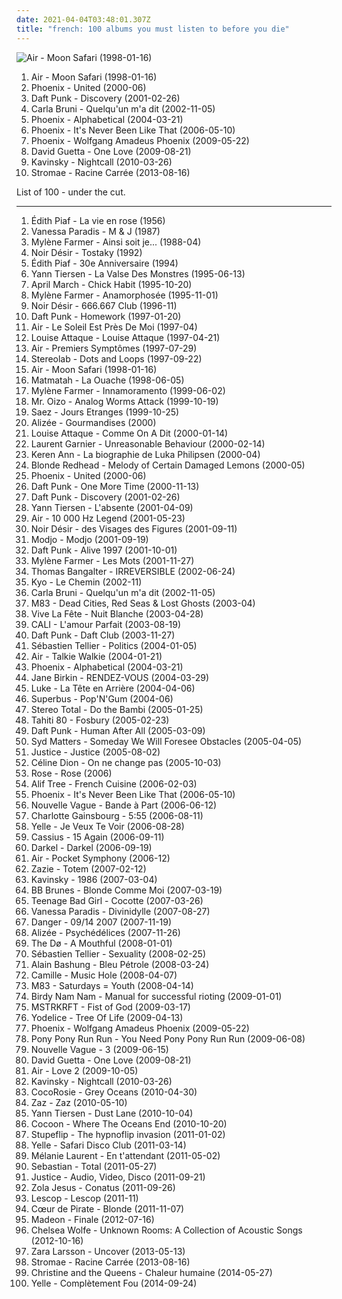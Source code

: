 ```yaml
---
date: 2021-04-04T03:48:01.307Z
title: "french: 100 albums you must listen to before you die"
---
```

![Air - Moon Safari (1998-01-16)](http://coverartarchive.org/release/4c55906c-349b-362d-922e-956762912b42/1257682386-500.jpg "Air - Moon Safari (1998-01-16)")
<ol class="albums">
<li data-cover="http://coverartarchive.org/release/4c55906c-349b-362d-922e-956762912b42/1257682386-500.jpg" data-tags="electronic, chillout" role="button">Air - Moon Safari (1998-01-16)</li>
<li data-cover="http://coverartarchive.org/release/714d92af-7538-48cb-ad06-a6ef645c515a/4083841134-500.jpg" data-tags="indie" role="button">Phoenix - United (2000-06)</li>
<li data-cover="http://coverartarchive.org/release/51467269-3122-3d7e-92b2-0f0a694d30c1/1269784284-500.jpg" data-tags="electronic, house" role="button">Daft Punk - Discovery (2001-02-26)</li>
<li data-cover="http://coverartarchive.org/release/15f6f9f4-7777-37d6-96fa-94128984a887/15915400773-500.jpg" data-tags="french" role="button">Carla Bruni - Quelqu'un m'a dit (2002-11-05)</li>
<li data-cover="http://coverartarchive.org/release/60f0b2d1-91e8-44a7-af2c-aa31390fbcb8/2142598614-500.jpg" data-tags="indie, indiepop, french" role="button">Phoenix - Alphabetical (2004-03-21)</li>
<li data-cover="https://via.placeholder.com/450" data-tags="indie, french" role="button">Phoenix - It's Never Been Like That (2006-05-10)</li>
<li data-cover="http://coverartarchive.org/release/9f80e404-9436-307a-a369-e93a2fdd6751/10952356282-500.jpg" data-tags="indie rock" role="button">Phoenix - Wolfgang Amadeus Phoenix (2009-05-22)</li>
<li data-cover="http://coverartarchive.org/release/def5f74d-28fd-46e1-9d65-fc0435bea20a/2863227549-500.jpg" data-tags="dance, house, electronic" role="button">David Guetta - One Love (2009-08-21)</li>
<li data-cover="http://coverartarchive.org/release/851588f7-9cdb-473f-96d0-21680c4a383c/2466705356-500.jpg" data-tags="electronic" role="button">Kavinsky - Nightcall (2010-03-26)</li>
<li data-cover="http://coverartarchive.org/release/de57c1d9-5e65-420f-a896-1332e87d4c09/25295943061-500.jpg" data-tags="electronic, electro, french, electropop, dance" role="button">Stromae - Racine Carrée (2013-08-16)</li>
</ol>
List of 100 - under the cut.
<!-- more -->

_________________

<ol class="albums">
<li data-cover="http://coverartarchive.org/release/f4875bbd-b7f8-4df0-837c-89263f1c63e5/1150026001-500.jpg" data-tags="french" role="button">
Édith Piaf - La vie en rose (1956)
</li>
<li data-cover="http://coverartarchive.org/release/8619cf91-e23d-4621-971f-e9de7a5959bd/1227299847-500.jpg" data-tags="80s, french" role="button">
Vanessa Paradis - M & J (1987)
</li>
<li data-cover="http://coverartarchive.org/release/c36e9428-8c2a-4536-b9a7-4e1e2b5bd28d/1171631272-500.jpg" data-tags="french" role="button">
Mylène Farmer - Ainsi soit je... (1988-04)
</li>
<li data-cover="http://coverartarchive.org/release/e1ad7be1-8f4e-4de3-a062-d5c54d04343b/4058390511-500.jpg" data-tags="rock, rock francais" role="button">
Noir Désir - Tostaky (1992)
</li>
<li data-cover="http://coverartarchive.org/release/86db16e8-deb7-492c-91f4-7dfdf7486644/4049316575-500.jpg" data-tags="french" role="button">
Édith Piaf - 30e Anniversaire (1994)
</li>
<li data-cover="http://coverartarchive.org/release/6a60b0f5-9a20-385c-9972-a0a4cf89f729/24001891419-500.jpg" data-tags="instrumental" role="button">
Yann Tiersen - La Valse Des Monstres (1995-06-13)
</li>
<li data-cover="http://coverartarchive.org/release/2aec11c0-41e5-4c6d-9150-8ad73548bf62/5102658391-500.jpg" data-tags="female vocalists, french, pop, cute girl rock" role="button">
April March - Chick Habit (1995-10-20)
</li>
<li data-cover="http://coverartarchive.org/release/138e37ff-da80-450e-9844-5a6ac0f967af/1171636325-500.jpg" data-tags="french" role="button">
Mylène Farmer - Anamorphosée (1995-11-01)
</li>
<li data-cover="http://coverartarchive.org/release/0b4d0372-2ff7-44be-833f-5e69500f8dad/1383494002-500.jpg" data-tags="rock, rock francais" role="button">
Noir Désir - 666.667 Club (1996-11)
</li>
<li data-cover="http://coverartarchive.org/release/770b9b80-10e1-4297-b1fd-46ad0dbb0305/1148987477-500.jpg" data-tags="electronic, house" role="button">
Daft Punk - Homework (1997-01-20)
</li>
<li data-cover="http://coverartarchive.org/release/0f1d1cd5-9d9c-40cb-ad6c-ef84b622d1af/1149227374-500.jpg" data-tags="chillout, electronic, electronica, french, ambient, sun and moon and stars and outer space" role="button">
Air - Le Soleil Est Près De Moi (1997-04)
</li>
<li data-cover="http://coverartarchive.org/release/d93681aa-2216-3c88-92c4-552d943c9226/1166895013-500.jpg" data-tags="rock, french" role="button">
Louise Attaque - Louise Attaque (1997-04-21)
</li>
<li data-cover="http://coverartarchive.org/release/a8820a55-fd21-4300-880a-663799d7e4eb/27151523699-500.jpg" data-tags="electronic" role="button">
Air - Premiers Symptômes (1997-07-29)
</li>
<li data-cover="http://coverartarchive.org/release/ac08220a-ca91-3c93-b31b-b231270773af/11622727078-500.jpg" data-tags="lounge, electronic, post-rock" role="button">
Stereolab - Dots and Loops (1997-09-22)
</li>
<li data-cover="http://coverartarchive.org/release/4c55906c-349b-362d-922e-956762912b42/1257682386-500.jpg" data-tags="electronic, chillout" role="button">
Air - Moon Safari (1998-01-16)
</li>
<li data-cover="http://coverartarchive.org/release/2d7c82e6-c3bb-38a9-96f0-5626158e3276/6598464730-500.jpg" data-tags="french, rock, breton" role="button">
Matmatah - La Ouache (1998-06-05)
</li>
<li data-cover="https://img.discogs.com/nfpVLFLWCYukAEornjgubaLN84U=/fit-in/600x525/filters:strip_icc():format(jpeg):mode_rgb():quality(90)/discogs-images/R-2418372-1359143251-5541.jpeg.jpg" data-tags="french, pop" role="button">
Mylène Farmer - Innamoramento (1999-06-02)
</li>
<li data-cover="http://coverartarchive.org/release/97d6229b-be51-434b-96d5-53579cf27952/20372962851-500.jpg" data-tags="electronic, electro" role="button">
Mr. Oizo - Analog Worms Attack (1999-10-19)
</li>
<li data-cover="https://img.discogs.com/lpvWi9yGP9GViwHwX9DAAKZdiqc=/fit-in/407x612/filters:strip_icc():format(jpeg):mode_rgb():quality(90)/discogs-images/R-11035274-1508659217-5430.jpeg.jpg" data-tags="french, rock" role="button">
Saez - Jours Etranges (1999-10-25)
</li>
<li data-cover="http://coverartarchive.org/release/f5d2768e-66ad-42a7-8bc4-f6fbfccfa81c/1230967625-500.jpg" data-tags="french, pop, french pop" role="button">
Alizée - Gourmandises (2000)
</li>
<li data-cover="https://img.discogs.com/7N233gEnbaxt1uNa-VilU2dLUpg=/fit-in/600x586/filters:strip_icc():format(jpeg):mode_rgb():quality(90)/discogs-images/R-590712-1479801787-6505.jpeg.jpg" data-tags="french, rock" role="button">
Louise Attaque - Comme On A Dit (2000-01-14)
</li>
<li data-cover="http://coverartarchive.org/release/503cb223-719b-332f-bd81-8d3e182a0308/1171048477-500.jpg" data-tags="techno, electronic" role="button">
Laurent Garnier - Unreasonable Behaviour (2000-02-14)
</li>
<li data-cover="http://coverartarchive.org/release/ffb01eed-88d2-43da-baa8-f58391ae309f/21020293449-500.jpg" data-tags="french" role="button">
Keren Ann - La biographie de Luka Philipsen (2000-04)
</li>
<li data-cover="https://img.discogs.com/r2SQuPuMEuoDJ-tZDZBbc0UuB_8=/fit-in/600x600/filters:strip_icc():format(jpeg):mode_rgb():quality(90)/discogs-images/R-467570-1225318253.jpeg.jpg" data-tags="indie, indie rock, alternative, blonde redhead" role="button">
Blonde Redhead - Melody of Certain Damaged Lemons (2000-05)
</li>
<li data-cover="http://coverartarchive.org/release/714d92af-7538-48cb-ad06-a6ef645c515a/4083841134-500.jpg" data-tags="indie" role="button">
Phoenix - United (2000-06)
</li>
<li data-cover="http://coverartarchive.org/release/c6b3977c-b218-4395-933d-f79e175309d7/1269886261-500.jpg" data-tags="electronica, french" role="button">
Daft Punk - One More Time (2000-11-13)
</li>
<li data-cover="http://coverartarchive.org/release/51467269-3122-3d7e-92b2-0f0a694d30c1/1269784284-500.jpg" data-tags="electronic, house" role="button">
Daft Punk - Discovery (2001-02-26)
</li>
<li data-cover="http://coverartarchive.org/release/e267e17d-167e-4327-942a-6265ff3fc557/1166410528-500.jpg" data-tags="french, yann tiersen" role="button">
Yann Tiersen - L'absente (2001-04-09)
</li>
<li data-cover="http://coverartarchive.org/release/667851cb-0f84-3fdd-8882-33902fa16aef/27398009848-500.jpg" data-tags="electronic" role="button">
Air - 10 000 Hz Legend (2001-05-23)
</li>
<li data-cover="https://via.placeholder.com/450" data-tags="rock, french, rock francais" role="button">
Noir Désir - des Visages des Figures (2001-09-11)
</li>
<li data-cover="http://coverartarchive.org/release/aa48ac28-57e0-3019-ba97-db523a26471e/7733173920-500.jpg" data-tags="house, electronic" role="button">
Modjo - Modjo (2001-09-19)
</li>
<li data-cover="http://coverartarchive.org/release/cc85b1de-cf7e-3241-9022-fea31857beab/16360798338-500.jpg" data-tags="electronic, electronica, french, electro, house, live, daft punk" role="button">
Daft Punk - Alive 1997 (2001-10-01)
</li>
<li data-cover="https://img.discogs.com/m6Uz3orsCT-QfcuvqYMeRFs0Xdc=/fit-in/600x450/filters:strip_icc():format(jpeg):mode_rgb():quality(90)/discogs-images/R-13226062-1550299154-1792.jpeg.jpg" data-tags="compilation, 00s, mylene farmer" role="button">
Mylène Farmer - Les Mots (2001-11-27)
</li>
<li data-cover="http://coverartarchive.org/release/130786fd-24e3-4ef9-a6d2-8665cb2afdab/15467078716-500.jpg" data-tags="electronic, soundtrack, french" role="button">
Thomas Bangalter - IRREVERSIBLE (2002-06-24)
</li>
<li data-cover="http://coverartarchive.org/release/cb150add-fee7-4dc6-a725-030fe6e93ae4/1512679712-500.jpg" data-tags="rock" role="button">
Kyo - Le Chemin (2002-11)
</li>
<li data-cover="http://coverartarchive.org/release/15f6f9f4-7777-37d6-96fa-94128984a887/15915400773-500.jpg" data-tags="french" role="button">
Carla Bruni - Quelqu'un m'a dit (2002-11-05)
</li>
<li data-cover="https://img.discogs.com/o9fqJVAiCJtCpRF9G32DpHJ252Y=/fit-in/500x500/filters:strip_icc():format(jpeg):mode_rgb():quality(90)/discogs-images/R-1629918-1233260087.jpeg.jpg" data-tags="electronic, shoegaze" role="button">
M83 - Dead Cities, Red Seas & Lost Ghosts (2003-04)
</li>
<li data-cover="http://coverartarchive.org/release/e01caaab-6482-4134-abde-84acb3d5a0ae/13381384015-500.jpg" data-tags="electronic, electroclash, synthpop, electro, electro-pop" role="button">
Vive La Fête - Nuit Blanche (2003-04-28)
</li>
<li data-cover="http://coverartarchive.org/release/0e12e581-8166-487b-97e8-6373e736d77e/1670737064-500.jpg" data-tags="french, chanson francaise" role="button">
CALI - L'amour Parfait (2003-08-19)
</li>
<li data-cover="https://img.discogs.com/plM0Re1HSNUkgca4IEeaA2_FXq8=/fit-in/600x532/filters:strip_icc():format(jpeg):mode_rgb():quality(90)/discogs-images/R-14474744-1575266046-8538.jpeg.jpg" data-tags="house, electronic" role="button">
Daft Punk - Daft Club (2003-11-27)
</li>
<li data-cover="http://coverartarchive.org/release/12bb0541-cfd9-42dc-b883-b81c5aa7a2c8/1331165096-500.jpg" data-tags="electronic, french" role="button">
Sébastien Tellier - Politics (2004-01-05)
</li>
<li data-cover="http://coverartarchive.org/release/b8f3c647-89b1-4cd6-bb71-a91072380e46/2979651729-500.jpg" data-tags="electronic" role="button">
Air - Talkie Walkie (2004-01-21)
</li>
<li data-cover="http://coverartarchive.org/release/60f0b2d1-91e8-44a7-af2c-aa31390fbcb8/2142598614-500.jpg" data-tags="indie, indiepop, french" role="button">
Phoenix - Alphabetical (2004-03-21)
</li>
<li data-cover="http://coverartarchive.org/release/8ae59a90-6a70-3305-a527-6b8bfb1c39bd/8464425666-500.jpg" data-tags="french" role="button">
Jane Birkin - RENDEZ-VOUS (2004-03-29)
</li>
<li data-cover="https://img.discogs.com/RW0QIUVFNHexMJIdXH0bli_becI=/fit-in/166x166/filters:strip_icc():format(jpeg):mode_rgb():quality(90)/discogs-images/R-1842257-1384389996-8644.jpeg.jpg" data-tags="french, rock, rock francais" role="button">
Luke - La Tête en Arrière (2004-04-06)
</li>
<li data-cover="http://coverartarchive.org/release/df3fac3a-e4fc-4d8c-954c-47e72ebd8db3/9951733908-500.jpg" data-tags="french, female vocalists, female vocalist, girl power, pifou station, rock francais, light pop, lolitas, chanteuse sexy, scene francaise" role="button">
Superbus - Pop'N'Gum (2004-06)
</li>
<li data-cover="http://coverartarchive.org/release/83d94aaf-599a-4733-b113-b556e1a99385/6462198209-500.jpg" data-tags="french, german, 00s, emusic, stereo total, frances, glittering raspberry dancefloors, disko b, 21st century, records and tapes, edge of the world radio, barturismooth, fransk electronic" role="button">
Stereo Total - Do the Bambi (2005-01-25)
</li>
<li data-cover="http://coverartarchive.org/release/7b502429-072f-4c58-97b4-6547310d9f4a/16183335644-500.jpg" data-tags="electronica, french" role="button">
Tahiti 80 - Fosbury (2005-02-23)
</li>
<li data-cover="http://coverartarchive.org/release/9c02dc5c-6725-314b-a5d1-b6097ff0c6ce/13716662046-500.jpg" data-tags="electronic, house" role="button">
Daft Punk - Human After All (2005-03-09)
</li>
<li data-cover="https://img.discogs.com/HyWH94_-BHggUZGg_A6ezuWAcnQ=/fit-in/500x500/filters:strip_icc():format(jpeg):mode_rgb():quality(90)/discogs-images/R-478836-1119637408.jpg.jpg" data-tags="classic rock, french, indie, rock, alternative, alternative rock, folk, ambient, singer-songwriter, 00s, life is strange" role="button">
Syd Matters - Someday We Will Foresee Obstacles (2005-04-05)
</li>
<li data-cover="https://img.discogs.com/Hg-rptamWsdjOsM0Eom2CUjQX_g=/fit-in/600x529/filters:strip_icc():format(jpeg):mode_rgb():quality(90)/discogs-images/R-6868296-1428342576-8699.png.jpg" data-tags="electronic" role="button">
Justice - Justice (2005-08-02)
</li>
<li data-cover="http://coverartarchive.org/release/09b990ff-80df-4475-86bb-d7cda3c50579/6459993627-500.jpg" data-tags="female vocalists" role="button">
Céline Dion - On ne change pas (2005-10-03)
</li>
<li data-cover="http://coverartarchive.org/release/2293f622-6a63-4c3c-b816-4a5e136a7278/2461177010-500.jpg" data-tags="french" role="button">
Rose - Rose (2006)
</li>
<li data-cover="http://coverartarchive.org/release/78fc0451-98c4-4708-a0de-e9bdff492488/1529636690-500.jpg" data-tags="chillout, electronic, nu-jazz, triphop" role="button">
Alif Tree - French Cuisine (2006-02-03)
</li>
<li data-cover="https://via.placeholder.com/450" data-tags="indie, french" role="button">
Phoenix - It's Never Been Like That (2006-05-10)
</li>
<li data-cover="http://coverartarchive.org/release/0fe94139-df63-4e51-b2e7-a1d53535cdd9/7145334932-500.jpg" data-tags="lounge" role="button">
Nouvelle Vague - Bande à Part (2006-06-12)
</li>
<li data-cover="http://coverartarchive.org/release/be9453f4-23e8-46f1-863a-d3a63cdd6231/23498089082-500.jpg" data-tags="female vocalists, french" role="button">
Charlotte Gainsbourg - 5:55 (2006-08-11)
</li>
<li data-cover="http://coverartarchive.org/release/671c4c2b-ff73-3050-9a5a-83f538da8401/7109875918-500.jpg" data-tags="electronic, yelle" role="button">
Yelle - Je Veux Te Voir (2006-08-28)
</li>
<li data-cover="http://coverartarchive.org/release/a2395452-5ff5-3db7-a472-396e9ff994bf/25664690442-500.jpg" data-tags="electro, disco, dance, 00s" role="button">
Cassius - 15 Again (2006-09-11)
</li>
<li data-cover="http://coverartarchive.org/release/fa8e3a29-566b-41bb-a7b9-a9e8f9a9bebe/18292135864-500.jpg" data-tags="electronic, french" role="button">
Darkel - Darkel (2006-09-19)
</li>
<li data-cover="http://coverartarchive.org/release/e7e3892c-57eb-3671-9440-987f6082ab1a/4379839294-500.jpg" data-tags="electronic" role="button">
Air - Pocket Symphony (2006-12)
</li>
<li data-cover="https://img.discogs.com/BZV_v9Hb1f5_kQqNB3dw3JZxneo=/fit-in/591x590/filters:strip_icc():format(jpeg):mode_rgb():quality(90)/discogs-images/R-1197340-1244985314.jpeg.jpg" data-tags="french" role="button">
Zazie - Totem (2007-02-12)
</li>
<li data-cover="http://coverartarchive.org/release/15fc4503-bac1-4209-8082-2cee83b4a67c/28922662006-500.jpg" data-tags="electro, french" role="button">
Kavinsky - 1986 (2007-03-04)
</li>
<li data-cover="https://img.discogs.com/M5XoAihsoC5sX0_DB5py0UhnGug=/fit-in/600x597/filters:strip_icc():format(jpeg):mode_rgb():quality(90)/discogs-images/R-1569471-1507134506-2210.jpeg.jpg" data-tags="french, rock francais" role="button">
BB Brunes - Blonde Comme Moi (2007-03-19)
</li>
<li data-cover="http://coverartarchive.org/release/92242aa8-401f-4518-9d92-c1cd1587637d/2228786168-500.jpg" data-tags="electronic, electro, french" role="button">
Teenage Bad Girl - Cocotte (2007-03-26)
</li>
<li data-cover="http://coverartarchive.org/release/0d3647f9-399c-46d3-975e-69ce463e393b/1227119338-500.jpg" data-tags="french" role="button">
Vanessa Paradis - Divinidylle (2007-08-27)
</li>
<li data-cover="http://coverartarchive.org/release/250e7379-67ab-42db-a101-023269183bdf/5499913556-500.jpg" data-tags="electronic, electro" role="button">
Danger - 09/14 2007 (2007-11-19)
</li>
<li data-cover="http://coverartarchive.org/release/583f44a4-ed8e-3b76-85e1-b79736702166/19205144537-500.jpg" data-tags="pop, french" role="button">
Alizée - Psychédélices (2007-11-26)
</li>
<li data-cover="http://coverartarchive.org/release/4bb86f81-b5ba-471f-927e-1d7c81bcd4cb/2903088736-500.jpg" data-tags="indie, folk" role="button">
The Dø - A Mouthful (2008-01-01)
</li>
<li data-cover="http://coverartarchive.org/release/e03c4b7c-8905-3a0f-88a0-39d3790d99ab/24223406985-500.jpg" data-tags="french" role="button">
Sébastien Tellier - Sexuality (2008-02-25)
</li>
<li data-cover="http://coverartarchive.org/release/66db2af0-7d53-4ca4-80af-2ed8b115cd61/1269482564-500.jpg" data-tags="french" role="button">
Alain Bashung - Bleu Pétrole (2008-03-24)
</li>
<li data-cover="http://coverartarchive.org/release/3370576f-9236-30df-939a-bdb1760b308a/1633159472-500.jpg" data-tags="french, female vocalists" role="button">
Camille - Music Hole (2008-04-07)
</li>
<li data-cover="http://coverartarchive.org/release/47be05f6-a0c1-4ea9-95d7-692560bc0198/1485656268-500.jpg" data-tags="electronic, shoegaze" role="button">
M83 - Saturdays = Youth (2008-04-14)
</li>
<li data-cover="http://coverartarchive.org/release/4571542a-59f5-36fc-a22e-beea24bc42eb/3607012199-500.jpg" data-tags="electronic, electro, french, france" role="button">
Birdy Nam Nam - Manual for successful rioting (2009-01-01)
</li>
<li data-cover="https://img.discogs.com/-DRPp_LWq8HBapQbL1grC57diKs=/fit-in/320x319/filters:strip_icc():format(jpeg):mode_rgb():quality(90)/discogs-images/R-1709934-1238425451.jpeg.jpg" data-tags="electronic" role="button">
MSTRKRFT - Fist of God (2009-03-17)
</li>
<li data-cover="http://coverartarchive.org/release/3f1174b8-078e-3f61-af37-1cc8ff4d35bd/25786408085-500.jpg" data-tags="french, folk" role="button">
Yodelice - Tree Of Life (2009-04-13)
</li>
<li data-cover="http://coverartarchive.org/release/9f80e404-9436-307a-a369-e93a2fdd6751/10952356282-500.jpg" data-tags="indie rock" role="button">
Phoenix - Wolfgang Amadeus Phoenix (2009-05-22)
</li>
<li data-cover="http://coverartarchive.org/release/34375ad9-5765-4894-810c-bb457f60b702/3832887948-500.jpg" data-tags="french, electropop, horses and ponies and unicorns too" role="button">
Pony Pony Run Run - You Need Pony Pony Run Run (2009-06-08)
</li>
<li data-cover="http://coverartarchive.org/release/dac5bddc-3197-4a8f-8149-e217794e451e/23384424884-500.jpg" data-tags="bossa nova, female vocalists, covers" role="button">
Nouvelle Vague - 3 (2009-06-15)
</li>
<li data-cover="http://coverartarchive.org/release/def5f74d-28fd-46e1-9d65-fc0435bea20a/2863227549-500.jpg" data-tags="dance, house, electronic" role="button">
David Guetta - One Love (2009-08-21)
</li>
<li data-cover="http://coverartarchive.org/release/d09651d7-63be-4603-9849-32781bfe5c70/6110608721-500.jpg" data-tags="electronic, french" role="button">
Air - Love 2 (2009-10-05)
</li>
<li data-cover="http://coverartarchive.org/release/851588f7-9cdb-473f-96d0-21680c4a383c/2466705356-500.jpg" data-tags="electronic" role="button">
Kavinsky - Nightcall (2010-03-26)
</li>
<li data-cover="http://coverartarchive.org/release/a29ce30f-9b97-347f-89cf-eeec57174ac0/5227604030-500.jpg" data-tags="freak folk" role="button">
CocoRosie - Grey Oceans (2010-04-30)
</li>
<li data-cover="http://coverartarchive.org/release/9703802c-0108-40fb-865c-0bbf17960c98/6816205914-500.jpg" data-tags="jazz, chanson" role="button">
Zaz - Zaz (2010-05-10)
</li>
<li data-cover="https://via.placeholder.com/450" data-tags="post-rock" role="button">
Yann Tiersen - Dust Lane (2010-10-04)
</li>
<li data-cover="http://coverartarchive.org/release/b5dcfc63-6c57-3ec1-8405-6e7a148e1cca/3825741259-500.jpg" data-tags="french" role="button">
Cocoon - Where The Oceans End (2010-10-20)
</li>
<li data-cover="http://coverartarchive.org/release/861f19ad-1239-3326-a7ce-53cc4b6d3f3a/8128774189-500.jpg" data-tags="hip-hop, french, punk, alternative rap, stupéfiant" role="button">
Stupeflip - The hypnoflip invasion (2011-01-02)
</li>
<li data-cover="http://coverartarchive.org/release/654b2ebd-a5e8-419e-bf56-70d9c79309fe/5526539361-500.jpg" data-tags="electronic, french" role="button">
Yelle - Safari Disco Club (2011-03-14)
</li>
<li data-cover="http://coverartarchive.org/release/e2aa508e-dc3f-4213-8f61-2773536db7e4/23565453379-500.jpg" data-tags="female vocalists" role="button">
Mélanie Laurent - En t'attendant (2011-05-02)
</li>
<li data-cover="http://coverartarchive.org/release/d1cec1bf-0ae2-47a6-a7a7-16a13b1fd397/7750374142-500.jpg" data-tags="electronic, house" role="button">
Sebastian - Total (2011-05-27)
</li>
<li data-cover="https://via.placeholder.com/450" data-tags="electronic" role="button">
Justice - Audio, Video, Disco (2011-09-21)
</li>
<li data-cover="http://coverartarchive.org/release/4b96bb65-9831-4c26-a3d1-0455a4fa4805/2292051184-500.jpg" data-tags="electronic, electronica, art pop" role="button">
Zola Jesus - Conatus (2011-09-26)
</li>
<li data-cover="https://img.discogs.com/NExlwrQxfUa_WnlXcdO9b3RxWzk=/fit-in/600x585/filters:strip_icc():format(jpeg):mode_rgb():quality(90)/discogs-images/R-3296111-1324464033.jpeg.jpg" data-tags="french, pop" role="button">
Lescop - Lescop (2011-11)
</li>
<li data-cover="http://coverartarchive.org/release/d38eff7e-ba07-45f1-8e46-9b4e230628cb/3005956305-500.jpg" data-tags="french, female vocalist" role="button">
Cœur de Pirate - Blonde (2011-11-07)
</li>
<li data-cover="http://coverartarchive.org/release/a0bed13e-2607-4c6d-93f0-d4ad26e962a8/1549011683-500.jpg" data-tags="electronic, french, dance, house, disco house, poptron, madeon" role="button">
Madeon - Finale (2012-07-16)
</li>
<li data-cover="http://coverartarchive.org/release/8589ba2a-e62a-418d-a04d-1ee032197dd3/17775653396-500.jpg" data-tags="folk, andrew, ccm, donald trump, david orton" role="button">
Chelsea Wolfe - Unknown Rooms: A Collection of Acoustic Songs (2012-10-16)
</li>
<li data-cover="http://coverartarchive.org/release/abf8a774-f31b-463b-8579-cb5a553ad833/14524742257-500.jpg" data-tags="swedish" role="button">
Zara Larsson - Uncover (2013-05-13)
</li>
<li data-cover="http://coverartarchive.org/release/de57c1d9-5e65-420f-a896-1332e87d4c09/25295943061-500.jpg" data-tags="electronic, electro, french, electropop, dance" role="button">
Stromae - Racine Carrée (2013-08-16)
</li>
<li data-cover="http://coverartarchive.org/release/dcc44d38-7b10-4c61-af3a-413df2a3b3e9/7437861623-500.jpg" data-tags="pop" role="button">
Christine and the Queens - Chaleur humaine (2014-05-27)
</li>
<li data-cover="https://img.discogs.com/OVL6hMc9ncseoTqGJXl7AazXJZ0=/fit-in/600x600/filters:strip_icc():format(jpeg):mode_rgb():quality(90)/discogs-images/R-6132483-1411916509-5804.jpeg.jpg" data-tags="electronic, french, electropop, synthpop, rel-mnth:2014:september, 2014: albums, purchase list" role="button">
Yelle - Complètement Fou (2014-09-24)
</li>
</ol>
